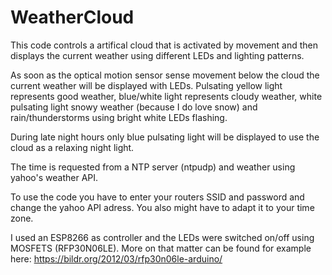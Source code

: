 # WeatherCloud
This code controls a artifical cloud that is activated by movement and then displays the current weather using different LEDs and  lighting patterns.

As soon as the optical motion sensor sense movement below the cloud the current weather will be displayed with LEDs. Pulsating yellow light represents good weather, blue/white light represents cloudy weather, white pulsating light snowy weather (because I do love snow) and rain/thunderstorms using bright white LEDs flashing. 

During late night hours only blue pulsating light will be displayed to use the cloud as a relaxing night light. 

The time is requested from a NTP server (ntpudp) and weather using yahoo's weather API. 

To use the code you have to enter your routers SSID and password and change the yahoo API adress. You also might have to adapt it to your time zone. 

I used an ESP8266 as controller and the LEDs were switched on/off using MOSFETS (RFP30N06LE). More on that matter can be found for example here: https://bildr.org/2012/03/rfp30n06le-arduino/

